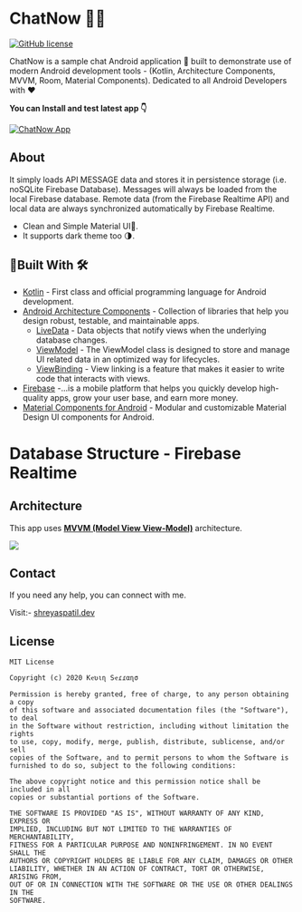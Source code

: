 # ChatNow 📲📱

[![GitHub license](https://img.shields.io/badge/License-MIT-blue.svg)](LICENSE)

ChatNow is a sample chat Android application 📱 built to demonstrate use of modern Android development tools - (Kotlin, Architecture Components, MVVM, Room, Material Components). Dedicated to all Android Developers with ❤️

**You can Install and test latest app 👇**

[![ChatNow App](https://img.shields.io/badge/ChatNow%F0%9F%93%A8%F0%9F%93%B2-APK-brightgreen.svg?style=for-the-badge&logo=android)](https://github.com/ikevinsm/ChatNow/raw/master/apk/ChatNow.apk)

## About
It simply loads API MESSAGE data and stores it in persistence storage (i.e. noSQLite Firebase Database). Messages will always be loaded from the local Firebase database. Remote data (from the Firebase Realtime API) and local data are always synchronized automatically by Firebase Realtime.

- Clean and Simple Material UI🤩.
- It supports dark theme too 🌗.

## 🔨Built With 🛠️
- [Kotlin](https://kotlinlang.org/) - First class and official programming language for Android development.
- [Android Architecture Components](https://developer.android.com/topic/libraries/architecture) - Collection of libraries that help you design robust, testable, and maintainable apps.
  - [LiveData](https://developer.android.com/topic/libraries/architecture/livedata) - Data objects that notify views when the underlying database changes.
  - [ViewModel](https://developer.android.com/topic/libraries/architecture/viewmodel) - The ViewModel class is designed to store and manage UI related data in an optimized way for lifecycles. 
  - [ViewBinding](https://developer.android.com/topic/libraries/view-binding) - View linking is a feature that makes it easier to write code that interacts with views.
- [Firebase](https://firebase.google.com/) -...is a mobile platform that helps you quickly develop high-quality apps, grow your user base, and earn more money.
- [Material Components for Android](https://github.com/material-components/material-components-android) - Modular and customizable Material Design UI components for Android.


# Database Structure - Firebase Realtime



## Architecture
This app uses [**MVVM (Model View View-Model)**](https://developer.android.com/jetpack/docs/guide#recommended-app-arch) architecture.

![](https://developer.android.com/topic/libraries/architecture/images/final-architecture.png)

## Contact
If you need any help, you can connect with me.

Visit:- [shreyaspatil.dev](https://shreyaspatil.dev)



## License
```
MIT License

Copyright (c) 2020 Kҽʋιɳ Sҽɾɾαɳσ

Permission is hereby granted, free of charge, to any person obtaining a copy
of this software and associated documentation files (the "Software"), to deal
in the Software without restriction, including without limitation the rights
to use, copy, modify, merge, publish, distribute, sublicense, and/or sell
copies of the Software, and to permit persons to whom the Software is
furnished to do so, subject to the following conditions:

The above copyright notice and this permission notice shall be included in all
copies or substantial portions of the Software.

THE SOFTWARE IS PROVIDED "AS IS", WITHOUT WARRANTY OF ANY KIND, EXPRESS OR
IMPLIED, INCLUDING BUT NOT LIMITED TO THE WARRANTIES OF MERCHANTABILITY,
FITNESS FOR A PARTICULAR PURPOSE AND NONINFRINGEMENT. IN NO EVENT SHALL THE
AUTHORS OR COPYRIGHT HOLDERS BE LIABLE FOR ANY CLAIM, DAMAGES OR OTHER
LIABILITY, WHETHER IN AN ACTION OF CONTRACT, TORT OR OTHERWISE, ARISING FROM,
OUT OF OR IN CONNECTION WITH THE SOFTWARE OR THE USE OR OTHER DEALINGS IN THE
SOFTWARE.
